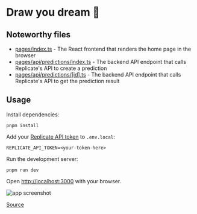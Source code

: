 # Draw you dream 🦚

## Noteworthy files

- [pages/index.ts](pages/index.ts) - The React frontend that renders the home page in the browser
- [pages/api/predictions/index.ts](pages/api/predictions/index.ts) - The backend API endpoint that calls Replicate's API to create a prediction
- [pages/api/predictions/[id].ts](pages/api/predictions/[id].ts) - The backend API endpoint that calls Replicate's API to get the prediction result

## Usage

Install dependencies:

```console
pnpm install
```

Add your [Replicate API token](https://replicate.com/account#token) to `.env.local`:

```
REPLICATE_API_TOKEN=<your-token-here>
```

Run the development server:

```console
pnpm run dev
```

Open [http://localhost:3000](http://localhost:3000) with your browser.

<img src="https://user-images.githubusercontent.com/2289/208017930-a39ca4d5-2410-4049-bce0-20718480c73b.png" alt="app screenshot">

[Source](https://replicate.com/docs/get-started/nextjs)
